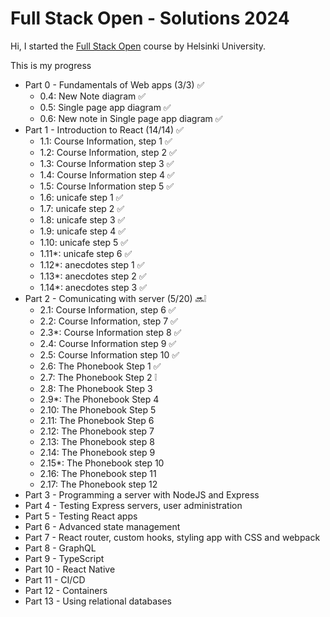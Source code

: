 # Full Stack Open - Solutions 2024

Hi, I started the [Full Stack Open](https://fullstackopen.com/en) course by Helsinki University.

This is my progress

- Part 0 - Fundamentals of Web apps (3/3) ✅
    - 0.4: New Note diagram ✅
    - 0.5: Single page app diagram ✅
    - 0.6: New note in Single page app diagram ✅
- Part 1 - Introduction to React  (14/14) ✅
    - 1.1: Course Information, step 1 ✅
    - 1.2: Course Information, step 2 ✅
    - 1.3: Course Information step 3 ✅
    - 1.4: Course Information step 4 ✅
    - 1.5: Course Information step 5 ✅
    - 1.6: unicafe step 1 ✅
    - 1.7: unicafe step 2 ✅
    - 1.8: unicafe step 3 ✅
    - 1.9: unicafe step 4 ✅
    - 1.10: unicafe step 5 ✅
    - 1.11*: unicafe step 6 ✅
    - 1.12*: anecdotes step 1 ✅
    - 1.13*: anecdotes step 2 ✅
    - 1.14*: anecdotes step 3 ✅
- Part 2 - Comunicating with server (5/20) 🔜❕
    - 2.1: Course Information, step 6 ✅
    - 2.2: Course Information, step 7 ✅
    - 2.3*: Course Information step 8 ✅
    - 2.4: Course Information step 9 ✅
    - 2.5: Course Information step 10 ✅
    - 2.6: The Phonebook Step 1 ✅
    - 2.7: The Phonebook Step 2 ❕
    - 2.8: The Phonebook Step 3
    - 2.9*: The Phonebook Step 4
    - 2.10: The Phonebook Step 5
    - 2.11: The Phonebook Step 6
    - 2.12: The Phonebook step 7
    - 2.13: The Phonebook step 8
    - 2.14: The Phonebook step 9
    - 2.15*: The Phonebook step 10
    - 2.16: The Phonebook step 11
    - 2.17: The Phonebook step 12
- Part 3 - Programming a server with NodeJS and Express
- Part 4 - Testing Express servers, user administration
- Part 5 - Testing React apps
- Part 6 - Advanced state management
- Part 7 - React router, custom hooks, styling app with CSS and webpack
- Part 8 - GraphQL
- Part 9 - TypeScript
- Part 10 - React Native
- Part 11 - CI/CD
- Part 12 - Containers
- Part 13 - Using relational databases
